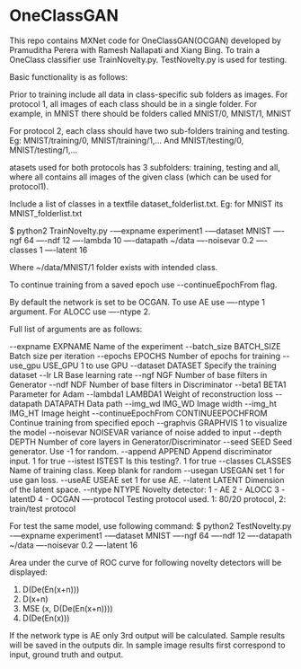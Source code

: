 # OneClassGAN

This repo contains MXNet code for OneClassGAN(OCGAN) developed by Pramuditha Perera with Ramesh Nallapati and Xiang Bing. To train a OneClass classifier use TrainNovelty.py. TestNovelty.py is used for testing. 

Basic functionality is as follows:

Prior to training include all data in class-specific sub folders as images. 
For protocol 1, all images of each class should be in a single folder. For example, in MNIST there should be folders called MNIST/0, MNIST/1, MNIST

For protocol 2, each class should have two sub-folders training and testing. Eg: MNIST/training/0, MNIST/training/1,…
And MNIST/testing/0, MNIST/testing/1,…

atasets used for both protocols has 3 subfolders: training, testing and all, where all contains all images of the given class (which can be used for protocol1).

Include a list of classes in a textfile dataset_folderlist.txt. Eg: for MNIST its MNIST_folderlist.txt

$ python2 TrainNovelty.py -—expname experiment1 -—dataset MNIST —-ngf 64 —-ndf 12 —-lambda  10  —-datapath ~/data  —-noisevar 0.2 —-classes 1 —-latent 16 

Where ~/data/MNIST/1 folder exists with intended class. 
 
To continue training from a saved epoch use --continueEpochFrom flag.

By default the network is set to be OCGAN. To use AE use —-ntype 1 argument. For ALOCC use —-ntype 2. 

Full list of arguments are as follows: 

  --expname EXPNAME     Name of the experiment
  --batch_size BATCH_SIZE
                        Batch size per iteration
  --epochs EPOCHS       Number of epochs for training
  --use_gpu USE_GPU     1 to use GPU
  --dataset DATASET     Specify the training dataset
  --lr LR               Base learning rate
  --ngf NGF             Number of base filters in Generator
  --ndf NDF             Number of base filters in Discriminator
  --beta1 BETA1         Parameter for Adam
  --lambda1 LAMBDA1     Weight of reconstruction loss
  --datapath DATAPATH   Data path
  --img_wd IMG_WD       Image width
  --img_ht IMG_HT       Image height
  --continueEpochFrom CONTINUEEPOCHFROM
                        Continue training from specified epoch
  --graphvis GRAPHVIS   1 to visualize the model
  --noisevar NOISEVAR   variance of noise added to input
  --depth DEPTH         Number of core layers in Generator/Discriminator
  --seed SEED           Seed generator. Use -1 for random.
  --append APPEND       Append discriminator input. 1 for true
  --istest ISTEST       Is this testing?. 1 for true
  --classes CLASSES     Name of training class. Keep blank for random
  --usegan USEGAN       set 1 for use gan loss.
  --useAE USEAE         set 1 for use AE.
  --latent LATENT       Dimension of the latent space.
  --ntype NTYPE         Novelty detector: 1 - AE 2 - ALOCC 3 - latentD 4 -
                        OCGAN
  —-protocol		Testing protocol used. 1: 80/20 protocol, 2: train/test protocol


For test the same model, use following command:
$ python2 TestNovelty.py -—expname experiment1 -—dataset MNIST —-ngf 64 —-ndf 12  —-datapath ~/data  —-noisevar 0.2  —-latent 16 

Area under the curve of ROC curve for following novelty detectors will be displayed:
1) D(De(En(x+n)))
2) D(x+n)
3) MSE (x, D(De(En(x+n))))
4) D(De(En(x)))


If the network type is AE only 3rd output will be calculated. Sample results will be saved in the outputs dir. In sample image results first correspond to input, ground truth and output.
